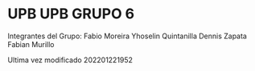 # UPB UPB GRUPO 6


Integrantes del Grupo:
Fabio Moreira
Yhoselin Quintanilla
Dennis Zapata
Fabian Murillo

Ultima vez modificado 202201221952
